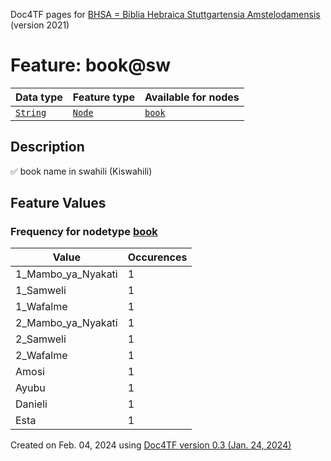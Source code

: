 Doc4TF pages for [BHSA = Biblia Hebraica Stuttgartensia Amstelodamensis](https://github.com/etcbc/BHSA/tree/master/tf) (version 2021)
# Feature: book@sw
Data type|Feature type|Available for nodes
---|---|---
[`String`](featurebydatatype.md#string)|[`Node`](featurebytype.md#node)| [`book`](featurebynodetype.md#book) 
## Description
✅ book name in swahili (Kiswahili)
## Feature Values
### Frequency for nodetype [book](featurebynodetype.md#book)
Value|Occurences
---|---
1_Mambo_ya_Nyakati|1
1_Samweli|1
1_Wafalme|1
2_Mambo_ya_Nyakati|1
2_Samweli|1
2_Wafalme|1
Amosi|1
Ayubu|1
Danieli|1
Esta|1
 

Created on Feb. 04, 2024 using [Doc4TF  version 0.3 (Jan. 24, 2024)](https://github.com/tonyjurg/Doc4TF) 